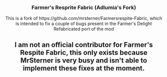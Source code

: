 <h3 align="center">Farmer's Resprite Fabric (Adlumia's Fork)</h3>
<p align="center">This is a fork of https://github.com/mrsterner/Farmersrespite-Fabric, which is intended to fix a couple of bugs present in the Farmer's Delight Refabricated port of the mod</p>
<h2 align="center">I am not an official contributor for Farmer's Respite Fabric, this only exists because MrSterner is very busy and isn't able to implement these fixes at the moment.</h2>